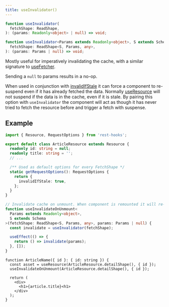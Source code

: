 ```yaml
---
title: useInvalidator()
---
```


<!--DOCUSAURUS_CODE_TABS-->
<!--Type-->

```typescript
function useInvalidator(
  fetchShape: ReadShape,
): (params: Readonly<object> | null) => void;
```

<!--With Generics-->

```typescript
function useInvalidator<Params extends Readonly<object>, S extends Schema>(
  fetchShape: ReadShape<S, Params, any>,
): (params: Params | null) => void;
```

<!--END_DOCUSAURUS_CODE_TABS-->

Mostly useful for imperatively invalidating the cache, with a similar signature to
[useFetcher](./useFetcher.md).

Sending a `null` to params results in a no-op.

When used in conjunction with [invalidIfStale](./FetchShape.md#invalidifstale-boolean)
it can force a component to re-suspend even if it has already fetched the data. Normally
[useResource](./useResource.md) will not suspend if the data is in the cache, even if it
is stale. By pairing this option with `useInvalidator` the component will act as though it
has never tried to fetch the resource before and trigger a fetch with suspense.

## Example

```typescript
import { Resource, RequestOptions } from 'rest-hooks';

export default class ArticleResource extends Resource {
  readonly id: string = null;
  readonly title: string = '';
  // ...

  /** Used as default options for every FetchShape */
  static getRequestOptions(): RequestOptions {
    return {
      invalidIfStale: true,
    };
  }
}
```

```typescript
// Invalidate cache on unmount. When component is remounted it will re-fetch
function useInvalidateOnUnmount<
  Params extends Readonly<object>,
  S extends Schema
>(fetchShape: ReadShape<S, Params, any>, params: Params | null) {
  const invalidate = useInvalidator(fetchShape);

  useEffect(() => {
    return () => invalidate(params);
  }, []);
}
```

```tsx
function ArticleName({ id }: { id: string }) {
  const asset = useResource(ArticleResource.detailShape(), { id });
  useInvalidateOnUnmount(ArticleResource.detailShape(), { id });

  return (
    <div>
      <h1>{article.title}<h1>
    </div>
  );
}
```
